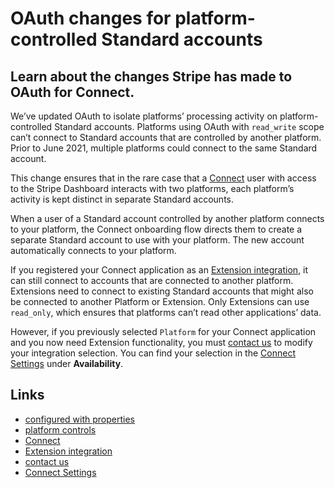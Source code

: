 # OAuth changes for platform-controlled Standard accounts

## Learn about the changes Stripe has made to OAuth for Connect.

We’ve updated OAuth to isolate platforms’ processing activity on
platform-controlled Standard accounts. Platforms using OAuth with `read_write`
scope can’t connect to Standard accounts that are controlled by another
platform. Prior to June 2021, multiple platforms could connect to the same
Standard account.

This change ensures that in the rare case that a
[Connect](https://docs.stripe.com/connect) user with access to the Stripe
Dashboard interacts with two platforms, each platform’s activity is kept
distinct in separate Standard accounts.

When a user of a Standard account controlled by another platform connects to
your platform, the Connect onboarding flow directs them to create a separate
Standard account to use with your platform. The new account automatically
connects to your platform.

If you registered your Connect application as an [Extension
integration](https://docs.stripe.com/building-extensions), it can still connect
to accounts that are connected to another platform. Extensions need to connect
to existing Standard accounts that might also be connected to another Platform
or Extension. Only Extensions can use `read_only`, which ensures that platforms
can’t read other applications’ data.

However, if you previously selected `Platform` for your Connect application and
you now need Extension functionality, you must [contact
us](https://support.stripe.com/contact/email?topic=connect) to modify your
integration selection. You can find your selection in the [Connect
Settings](https://dashboard.stripe.com/settings/connect/platform-profile) under
**Availability**.

## Links

- [configured with
properties](https://docs.stripe.com/connect/update-to-typeless-connect)
- [platform
controls](https://docs.stripe.com/connect/platform-controls-for-standard-accounts)
- [Connect](https://docs.stripe.com/connect)
- [Extension integration](https://docs.stripe.com/building-extensions)
- [contact us](https://support.stripe.com/contact/email?topic=connect)
- [Connect
Settings](https://dashboard.stripe.com/settings/connect/platform-profile)
